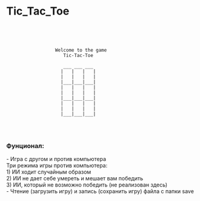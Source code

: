 # Tic_Tac_Toe
<body>
<center>
  
</center>
<pre>
<p>

	                  Welcome to the game
                         Tic-Tac-Toe

                         ___ ___ ___
                        |   |   |   |
                        |   |   |   |
                        |___|___|___|
                        |   |   |   |
                        |   |   |   |
                        |___|___|___|
                        |   |   |   |
                        |   |   |   |
                        |___|___|___|
</pre></p>
<h3>Фунционал:</h3>
- Игра с другом и против компьютера<br>
Три режима игры против компьютера:<br>
1) ИИ ходит случайным образом<br>
2) ИИ не дает себе умереть и мешает вам победить<br>
3) ИИ, который не возможно победить (не реализован здесь)<br>
- Чтение (загрузить игру) и запись (сохранить игру) файла с папки save <br>
</body>
